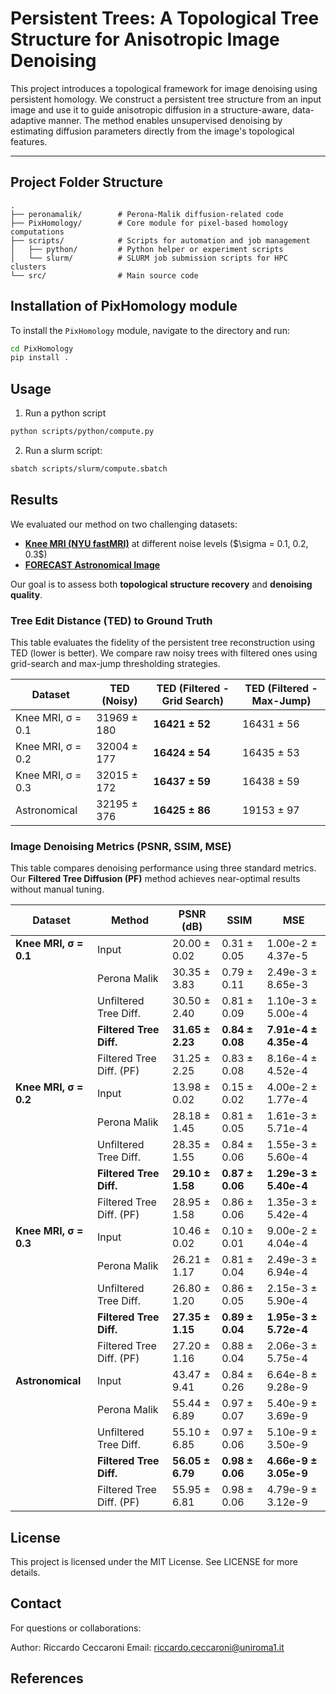 # Persistent Trees: A Topological Tree Structure for Anisotropic Image Denoising
This project introduces a topological framework for image denoising using persistent homology. We construct a persistent tree structure from an input image and use it to guide anisotropic diffusion in a structure-aware, data-adaptive manner. The method enables unsupervised denoising by estimating diffusion parameters directly from the image's topological features.

---
## Project Folder Structure

```
.
├── peronamalik/        # Perona-Malik diffusion-related code
├── PixHomology/        # Core module for pixel-based homology computations
├── scripts/            # Scripts for automation and job management
│   ├── python/         # Python helper or experiment scripts
│   └── slurm/          # SLURM job submission scripts for HPC clusters
└── src/                # Main source code
```

## Installation of PixHomology module

To install the `PixHomology` module, navigate to the directory and run:

```bash
cd PixHomology
pip install .
```

## Usage

1. Run a python script

```bash
python scripts/python/compute.py
```

2. Run a slurm script:
```bash
sbatch scripts/slurm/compute.sbatch
```

## Results

We evaluated our method on two challenging datasets:

* **[Knee MRI (NYU fastMRI)](https://fastmri.med.nyu.edu/)** at different noise levels (\$\sigma = 0.1, 0.2, 0.3\$)
* **[FORECAST Astronomical Image](https://www.astrodeep.eu/forecast/)**

Our goal is to assess both **topological structure recovery** and **denoising quality**.

### Tree Edit Distance (TED) to Ground Truth

This table evaluates the fidelity of the persistent tree reconstruction using TED (lower is better). We compare raw noisy trees with filtered ones using grid-search and max-jump thresholding strategies.

| **Dataset**       | **TED (Noisy)** | **TED (Filtered - Grid Search)** | **TED (Filtered - Max-Jump)** |
| ----------------- | --------------- | -------------------------------- | ----------------------------- |
| Knee MRI, σ = 0.1 | 31969 ± 180     | **16421 ± 52**                   | 16431 ± 56                    |
| Knee MRI, σ = 0.2 | 32004 ± 177     | **16424 ± 54**                   | 16435 ± 53                    |
| Knee MRI, σ = 0.3 | 32015 ± 172     | **16437 ± 59**                   | 16438 ± 59                    |
| Astronomical      | 32195 ± 376     | **16425 ± 86**                   | 19153 ± 97                    |


### Image Denoising Metrics (PSNR, SSIM, MSE)

This table compares denoising performance using three standard metrics. Our **Filtered Tree Diffusion (PF)** method achieves near-optimal results without manual tuning.

| **Dataset**           | **Method**               | **PSNR (dB)**    | **SSIM**        | **MSE**               |
| --------------------- | ------------------------ | ---------------- | --------------- | --------------------- |
| **Knee MRI, σ = 0.1** | Input                    | 20.00 ± 0.02     | 0.31 ± 0.05     | 1.00e-2 ± 4.37e-5     |
|                       | Perona Malik             | 30.35 ± 3.83     | 0.79 ± 0.11     | 2.49e-3 ± 8.65e-3     |
|                       | Unfiltered Tree Diff.    | 30.50 ± 2.40     | 0.81 ± 0.09     | 1.10e-3 ± 5.00e-4     |
|                       | **Filtered Tree Diff.**  | **31.65 ± 2.23** | **0.84 ± 0.08** | **7.91e-4 ± 4.35e-4** |
|                       | Filtered Tree Diff. (PF) | 31.25 ± 2.25     | 0.83 ± 0.08     | 8.16e-4 ± 4.52e-4     |
| **Knee MRI, σ = 0.2** | Input                    | 13.98 ± 0.02     | 0.15 ± 0.02     | 4.00e-2 ± 1.77e-4     |
|                       | Perona Malik             | 28.18 ± 1.45     | 0.81 ± 0.05     | 1.61e-3 ± 5.71e-4     |
|                       | Unfiltered Tree Diff.    | 28.35 ± 1.55     | 0.84 ± 0.06     | 1.55e-3 ± 5.60e-4     |
|                       | **Filtered Tree Diff.**  | **29.10 ± 1.58** | **0.87 ± 0.06** | **1.29e-3 ± 5.40e-4** |
|                       | Filtered Tree Diff. (PF) | 28.95 ± 1.58     | 0.86 ± 0.06     | 1.35e-3 ± 5.42e-4     |
| **Knee MRI, σ = 0.3** | Input                    | 10.46 ± 0.02     | 0.10 ± 0.01     | 9.00e-2 ± 4.04e-4     |
|                       | Perona Malik             | 26.21 ± 1.17     | 0.81 ± 0.04     | 2.49e-3 ± 6.94e-4     |
|                       | Unfiltered Tree Diff.    | 26.80 ± 1.20     | 0.86 ± 0.05     | 2.15e-3 ± 5.90e-4     |
|                       | **Filtered Tree Diff.**  | **27.35 ± 1.15** | **0.89 ± 0.04** | **1.95e-3 ± 5.72e-4** |
|                       | Filtered Tree Diff. (PF) | 27.20 ± 1.16     | 0.88 ± 0.04     | 2.06e-3 ± 5.75e-4     |
| **Astronomical**      | Input                    | 43.47 ± 9.41     | 0.84 ± 0.26     | 6.64e-8 ± 9.28e-9     |
|                       | Perona Malik             | 55.44 ± 6.89     | 0.97 ± 0.07     | 5.40e-9 ± 3.69e-9     |
|                       | Unfiltered Tree Diff.    | 55.10 ± 6.85     | 0.97 ± 0.06     | 5.10e-9 ± 3.50e-9     |
|                       | **Filtered Tree Diff.**  | **56.05 ± 6.79** | **0.98 ± 0.06** | **4.66e-9 ± 3.05e-9** |
|                       | Filtered Tree Diff. (PF) | 55.95 ± 6.81     | 0.98 ± 0.06     | 4.79e-9 ± 3.12e-9     |



## License

This project is licensed under the MIT License. See LICENSE for more details.


## Contact
For questions or collaborations:

Author: Riccardo Ceccaroni
Email: riccardo.ceccaroni@uniroma1.it


## References 
